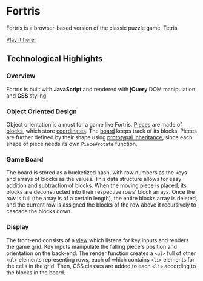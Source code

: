 # Fortris

Fortris is a browser-based version of the classic puzzle game, Tetris.

[Play it here!](http://erichsu.io/Fortris)

## Technological Highlights

### Overview

Fortris is built with **JavaScript** and rendered with **jQuery** DOM manipulation and **CSS** styling.

### Object Oriented Design

Object orientation is a must for a game like Fortris. [Pieces](https://github.com/erichsu7/Fortris/blob/gh-pages/js/piece.js) are made of [blocks](https://github.com/erichsu7/Fortris/blob/gh-pages/js/block.js), which store [coordinates](https://github.com/erichsu7/Fortris/blob/gh-pages/js/coord.js). The [board](https://github.com/erichsu7/Fortris/blob/gh-pages/js/board.js) keeps track of its blocks. Pieces are further defined by their shape using [prototypal inheritance](https://github.com/erichsu7/Fortris/blob/gh-pages/js/inherit.js), since each shape of piece needs its own `Piece#rotate` function.

### Game Board

The board is stored as a bucketized hash, with row numbers as the keys and arrays of blocks as the values. This data structure allows for easy addition and subtraction of blocks. When the moving piece is placed, its blocks are deconstructed into their respective rows' block arrays. Once the row is full (the array is of a certain length), the entire blocks array is deleted, and the current row is assigned the blocks of the row above it recursively to cascade the blocks down.

### Display

The front-end consists of a [view](https://github.com/erichsu7/Fortris/blob/gh-pages/js/tetris-view.js) which listens for key inputs and renders the game grid. Key inputs manipulate the falling piece's position and orientation on the back-end. The render function creates a `<ul>` full of other `<ul>` elements representing rows, each of which contains `<li>` elements for the cells in the grid. Then, CSS classes are added to each `<li>` according to the blocks in the board.
